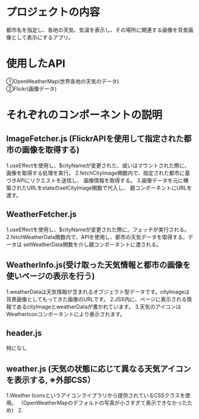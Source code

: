 # プロジェクトの内容
都市名を指定し、各地の天気、気温を表示し、その場所に関連する画像を背景画像として表示にするアプリ。

# 使用したAPI
①OpenWeatherMap(世界各地の天気のデータ)  
②Flickr(画像データ)  

# それぞれのコンポーネントの説明

## ImageFetcher.js (FlickrAPIを使用して指定された都市の画像を取得する)
1.useEffectを使用し、$cityNameが変更された、或いはマウントされた際に、
画像を取得する処理を実行。
2.fetchCityImage関数内で、指定された都市に基づきAPIにリクエストを送信し、
画像情報を取得する。
3.画像データを元に構築されたURLをstateのsetCityImage関数で代入し、
親コンポーネントにURLを渡す。

## WeatherFetcher.js
1.useEffectを使用し、$cityNameが変更された際に、フェッチが実行される。
2.fetchWeatherData関数内で、APIを使用し、都市の天気データを取得する。データは
setWeatherData関数を介し親コンポーネントに渡される。

## WeatherInfo.js(受け取った天気情報と都市の画像を使いページの表示を行う)
1.weatherDataは天気情報が含まれるオブジェクト型データです。cityImageは背景画像としてもってきた画像のURLです。
2.JSX内に、ページに表示される情報であるcityImageとweatherDataが書かれています。
3.天気のアイコンはWeatherIconコンポーネントにより表示されます。

## header.js
特になし

## weather.js (天気の状態に応じて異なる天気アイコンを表示する, ※外部CSS）
1.Weather Iconsというアイコンライブラリから提供されているCSSクラスを使用。
（OpenWeatherMapのデフォルトの写真が小さすぎて表示できなかったため）
2.


